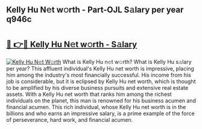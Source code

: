 ## Kelly Hu N𝚎t w𝚘rth - Part-OJL S𝚊lary per year q946c

# <h2><a href="http://gc4f84.nevu.top/?p=Kelly+Hu">🔗 👉🔴 Kelly Hu N𝚎t w𝚘rth - S𝚊lary</a></h2>

[![Kelly Hu N𝚎t W𝚘rth](https://i.imgur.com/Oavwk0R.jpeg)](http://gc4f84.nevu.top/?p=Kelly+Hu)
What is Kelly Hu n𝚎t w𝚘rth? What is Kelly Hu s𝚊lary per year?
This affluent individual's Kelly Hu net worth is impressive, placing him among the industry's most financially successful. His income from his job is considerable, but it is eclipsed by Kelly Hu net worth, which is thought to be amplified by his diverse business pursuits and extensive real estate assets. With a Kelly Hu net worth that ranks him among the richest individuals on the planet, this man is renowned for his business acumen and financial acumen. This rich individual, whose Kelly Hu net worth is in the billions and who earns an impressive salary, is a prime example of the force of perseverance, hard work, and financial acumen.
